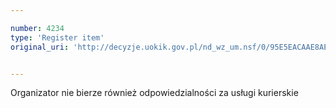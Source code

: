 ```yaml
---

number: 4234
type: 'Register item'
original_uri: 'http://decyzje.uokik.gov.pl/nd_wz_um.nsf/0/95E5EACAAE8AEAC8C1257B11002C39FA?OpenDocument'


---
```


Organizator nie bierze również odpowiedzialności za usługi kurierskie
